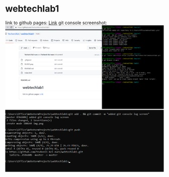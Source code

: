 # webtechlab1
link to github pages:
[Link](https://yevhenii-kel-nure.github.io/webtechlab1/#)
git console screenshot:
![img.png](img.png)
![img_1.png](img_1.png)